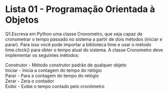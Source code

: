 # Lista 01 - Programação Orientada à Objetos

<p>
Q1.Escreva em Python uma classe Cronometro, que seja capaz de cronometrar o tempo passado no sistema 
a partir de dois métodos (iniciar e parar). Para isso você pode importar a biblioteca time e usar o método 
time.clock() para obter o tempo atual do sistema. A classe Cronometro deve implementar os seguintes métodos:
</p>

<p> 
Construtor - Método construtor padrão de qualquer objeto <br>
Iniciar - Inicia a contagem do tempo do relógio <br>
Parar - Para a contagem do tempo do relógio <br>
Zerar - Zera o contador <br>
Exibir - Exibe o tempo contado pelo cronômetro 
</p>
